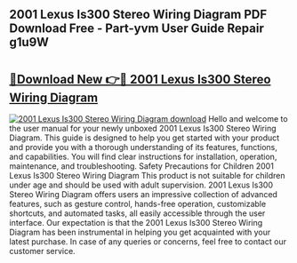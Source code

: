 ## 2001 Lexus Is300 Stereo Wiring Diagram PDF Download Free - Part-yvm User Guide Repair g1u9W

# <h2><a href="http://dfjo7g.blite.top/?on=2001+Lexus+Is300+Stereo+Wiring+Diagram">🔗Download New 👉🔴 2001 Lexus Is300 Stereo Wiring Diagram</a></h2>

[![2001 Lexus Is300 Stereo Wiring Diagram download](https://i.imgur.com/lujVjoI.png)](http://dfjo7g.blite.top/?on=2001+Lexus+Is300+Stereo+Wiring+Diagram)
Hello and welcome to the user manual for your newly unboxed 2001 Lexus Is300 Stereo Wiring Diagram. This guide is designed to help you get started with your product and provide you with a thorough understanding of its features, functions, and capabilities. You will find clear instructions for installation, operation, maintenance, and troubleshooting. Safety Precautions for Children 2001 Lexus Is300 Stereo Wiring Diagram This product is not suitable for children under age and should be used with adult supervision. 2001 Lexus Is300 Stereo Wiring Diagram offers users an impressive collection of advanced features, such as gesture control, hands-free operation, customizable shortcuts, and automated tasks, all easily accessible through the user interface. Our expectation is that the 2001 Lexus Is300 Stereo Wiring Diagram has been instrumental in helping you get acquainted with your latest purchase. In case of any queries or concerns, feel free to contact our customer service.

